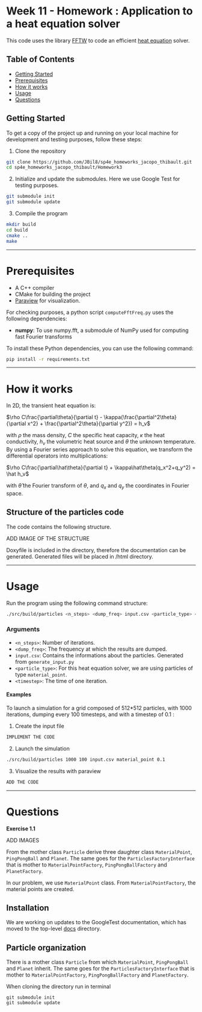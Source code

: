 # Week 11 - Homework : Application to a heat equation solver

This code uses the library [FFTW](http://fftw.org/) to code an efficient [heat equation](https://en.wikipedia.org/wiki/Heat_equation) solver.

## Table of Contents

- [Getting Started](#getting-started)
- [Prerequisites](#prerequisites)
- [How it works](#how-it-works)
- [Usage](#usage)
- [Questions](#questions)


## Getting Started

To get a copy of the project up and running on your local machine for development and testing purposes, follow these steps:

1. Clone the repository

```bash
git clone https://github.com/JBil8/sp4e_homeworks_jacopo_thibault.git
cd sp4e_homeworks_jacopo_thibault/Homework3
```

2. Initialize and update the submodules. Here we use Google Test for testing purposes.

```bash
git submodule init
git submodule update
```

3. Compile the program

```bash
mkdir build
cd build
cmake ..
make
```
---

# Prerequisites

- A C++ compiler
- CMake for building the project
- [Paraview](https://www.paraview.org/download/) for visualization.

For checking purposes, a python script `computeFftFreq.py` uses the following dependencies:
- **numpy**: To use numpy.fft, a submodule of NumPy used for computing fast Fourier transforms

To install these Python dependencies, you can use the following command:

```bash
pip install -r requirements.txt
```

---

# How it works

In 2D, the transient heat equation is:

$\rho C\frac{\partial\theta}{\partial t} - \kappa(\frac{\partial^2\theta}{\partial x^2} + \frac{\partial^2\theta}{\partial y^2}) = h_v$

with $\rho$ the mass density, $C$ the specific heat capacity, $\kappa$ the heat conductivity, $h_v$ the volumetric heat source and $\theta$ the unknown temperature. By using a Fourier series approach to solve this equation, we transform the differential operators into multiplications:

$\rho C\frac{\partial\hat\theta}{\partial t} + \kappa\hat\theta(q_x^2+q_y^2) = \hat h_v$

with $\hat\theta$ the Fourier transform of $\theta$, and $q_x$ and $q_y$ the coordinates in Fourier space. 

## Structure of the particles code

The code contains the following structure.

ADD IMAGE OF THE STRUCTURE


Doxyfile is included in the directory, therefore the documentation can be generated. Generated files will be placed in /html directory.

---

# Usage

Run the program using the following command structure:

```bash
./src/build/particles <n_steps> <dump_freq> input.csv <particle_type> <timestep>
```

### Arguments

- `<n_steps>`: Number of iterations.
- `<dump_freq>`: The frequency at which the results are dumped.
- `input.csv`: Contains the informations about the particles. Generated from `generate_input.py`
- `<particle_type>`: For this heat equation solver, we are using particles of type `material_point`.
- `<timestep>`: The time of one iteration.

#### Examples

To launch a simulation for a grid composed of 512*512 particles, with 1000 iterations, dumping every 100 timesteps, and with a timestep of 0.1 :

1. Create the input file

```bash
IMPLEMENT THE CODE
```

2. Launch the simulation

```bash
./src/build/particles 1000 100 input.csv material_point 0.1
```

3. Visualize the results with paraview
```bash
ADD THE CODE
```

---
# Questions

**Exercise 1.1**

ADD IMAGES

From the mother class ```Particle``` derive three daughter class ```MaterialPoint```, ```PingPongBall``` and ```Planet```.
The same goes for the  ```ParticlesFactoryInterface``` that is mother to ```MaterialPointFactory```, ```PingPongBallFactory``` and ```PlanetFactory```.

In our problem, we use `MaterialPoint` class. From `MaterialPointFactory`, the material points are created.











## Installation

We are working on updates to the GoogleTest documentation, which has moved to
the top-level [docs](../../docs) directory.

## Particle organization

There is a mother class ```Particle``` from which ```MaterialPoint```, ```PingPongBall``` and ```Planet``` inherit.
The same goes for the  ```ParticlesFactoryInterface``` that is mother to ```MaterialPointFactory```, ```PingPongBallFactory``` and ```PlanetFactory```.





When cloning the directory run in terminal
```shell
git submodule init
git submodule update
```